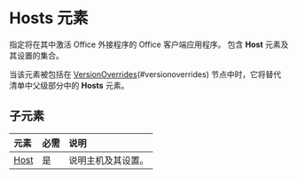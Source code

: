 # Hosts 元素

指定将在其中激活 Office 外接程序的 Office 客户端应用程序。 包含 **Host** 元素及其设置的集合。 

当该元素被包括在 [VersionOverrides](./versionoverrides.md)(#versionoverrides) 节点中时，它将替代清单中父级部分中的 **Hosts** 元素。 

## 子元素

|  元素 |  必需  |  说明  |
|:-----|:-----|:-----|
|  [Host](./host.md)    |  是   |  说明主机及其设置。 |
